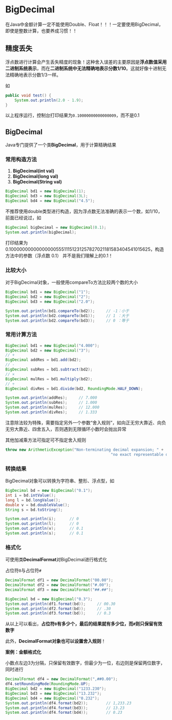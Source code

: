 # BigDecimal

在Java中金额计算一定不能使用Double、Float！！！一定要使用BigDecimal，即使是整数计算，也要养成习惯！！                                                     

## 精度丢失

浮点数进行计算会产生丢失精度的现象！这种舍入误差的主要原因是**浮点数值采用二进制系统表示**，而在**二进制系统中无法精确地表示分数1/10**。这就好像十进制无法精确地表示分数1/3一样。

如

```java
public void test() {
    System.out.println(2.0 - 1.9);
}
```

以上程序运行，控制台打印结果为`0.10000000000000009`，而不是0.1

## BigDecimal

Java专门提供了一个类**BigDecimal**，用于计算精确结果

### 常用构造方法

1. **BigDecimal(int val)**
2. **BigDecimal(long val)**
3. **BigDecimal(String val)**

```java
BigDecimal bd1 = new BigDecimal(1);
BigDecimal bd3 = new BigDecimal(3L);
BigDecimal bd4 = new BigDecimal("4.5");
```

不推荐使用double类型进行构造，因为浮点数无法准确的表示一个数，如1/10，前面已经说过，如

```java
BigDecimal bigDecimal = new BigDecimal(0.1);
System.out.println(bigDecimal);
```

打印结果为 0.1000000000000000055511151231257827021181583404541015625，构造方法中的参数（浮点数 0.1） 并不是我们理解上的0.1！

### 比较大小

对于BigDecimal对象，一般使用compareTo方法比较两个数的大小

```java
BigDecimal bd1 = new BigDecimal("1");
BigDecimal bd2 = new BigDecimal("2");
BigDecimal bd3 = new BigDecimal("2.0");

System.out.println(bd1.compareTo(bd2));     // -1：小于
System.out.println(bd2.compareTo(bd1));     // 1 ：大于
System.out.println(bd2.compareTo(bd3));     // 0 ：等于
```

### 常用计算方法

```java
BigDecimal bd1 = new BigDecimal("4.000");
BigDecimal bd2 = new BigDecimal("3");
// +
BigDecimal addRes = bd1.add(bd2);
// -
BigDecimal subRes = bd1.subtract(bd2);
// ×
BigDecimal mulRes = bd1.multiply(bd2);
// ÷
BigDecimal divRes = bd1.divide(bd2, RoundingMode.HALF_DOWN);

System.out.println(addRes);     // 7.000
System.out.println(subRes);     // 1.000
System.out.println(mulRes);     // 12.000
System.out.println(divRes);     // 1.333
```

注意除法较为特殊，需要指定另外一个参数“舍入规则”，如向正无穷大靠近、向负无穷大靠近、四舍五入，否则遇到无限循环小数时会抛出异常

其他加减乘方法可指定可不指定舍入规则

```java
throw new ArithmeticException("Non-terminating decimal expansion; " +
                                              "no exact representable decimal result.");
```

### 转换结果

BigDecimal对象可以转换为字符串、整形、浮点型，如

```java
BigDecimal bd = new BigDecimal("0.1");
int i = bd.intValue();
long l = bd.longValue();
double v = bd.doubleValue();
String s = bd.toString();

System.out.println(i);      // 0
System.out.println(l);      // 0
System.out.println(v);      // 0.1
System.out.println(s);      // 0.1
```

### 格式化

可使用类**DecimalFormat**对BigDecimal进行格式化

占位符`0`与占位符`#`

```java
DecimalFormat df1 = new DecimalFormat("00.00");
DecimalFormat df2 = new DecimalFormat("#.00");
DecimalFormat df3 = new DecimalFormat("##.##");

BigDecimal bd = new BigDecimal("0.3");
System.out.println(df1.format(bd));		// 00.30
System.out.println(df2.format(bd));		// .30
System.out.println(df3.format(bd));		// 0.3
```

从以上可以看出，**占位符`0`有多少个，最后的结果就有多少位，而`#`则只保留有效数字**

此外，**DecimalFormat对象也可以设置舍入规则**！

**案例：金额格式化**

小数点左边3为分隔，只保留有效数字，但最少为一位，右边则是保留两位数字，同时进行

```java
DecimalFormat df4 = new DecimalFormat(",##0.00");
df4.setRoundingMode(RoundingMode.UP);
BigDecimal bd2 = new BigDecimal("1233.230");
BigDecimal bd3 = new BigDecimal("13.232");
BigDecimal bd4 = new BigDecimal("0.232");
System.out.println(df4.format(bd2));        // 1,233.23
System.out.println(df4.format(bd3));        // 13.23
System.out.println(df4.format(bd4));        // 0.23
```
